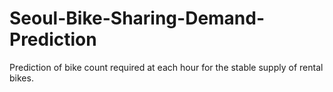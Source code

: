 # Seoul-Bike-Sharing-Demand-Prediction
Prediction of bike count required at each hour for the stable supply of rental bikes.
